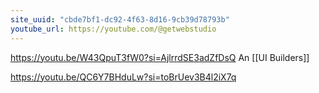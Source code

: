 ```yaml
---
site_uuid: "cbde7bf1-dc92-4f63-8d16-9cb39d78793b"
youtube_url: https://youtube.com/@getwebstudio
---
```


https://youtu.be/W43QpuT3fW0?si=AjlrrdSE3adZfDsQ
An [[UI Builders]]

https://youtu.be/QC6Y7BHduLw?si=toBrUev3B4l2iX7q